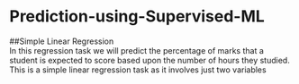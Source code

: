 # Prediction-using-Supervised-ML
##Simple Linear Regression  
In this regression task we will predict the percentage of marks that a student is expected to score based upon the number of hours they studied. <br>
This is a simple linear regression task as it involves just two variables
